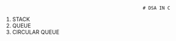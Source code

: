                                                        # DSA IN C
                                                                
1. STACK
2. QUEUE
3. CIRCULAR QUEUE
                                                               
